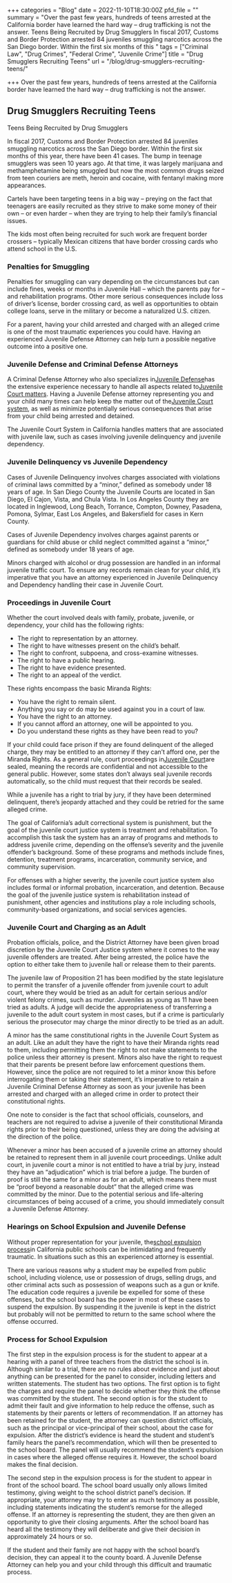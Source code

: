 +++
categories = "Blog"
date = 2022-11-10T18:30:00Z
pfd_file = ""
summary = "Over the past few years, hundreds of teens arrested at the California border have learned the hard way – drug trafficking is not the answer. Teens Being Recruited by Drug Smugglers In fiscal 2017, Customs and Border Protection arrested 84 juveniles smuggling narcotics across the San Diego border. Within the first six months of this "
tags = ["Criminal Law", "Drug Crimes", "Federal Crime", "Juvenile Crime"]
title = "Drug Smugglers Recruiting Teens"
url = "/blog/drug-smugglers-recruiting-teens/"

+++
Over the past few years, hundreds of teens arrested at the California border have learned the hard way – drug trafficking is not the answer.

## Drug Smugglers Recruiting Teens

Teens Being Recruited by Drug Smugglers

In fiscal 2017, Customs and Border Protection arrested 84 juveniles smuggling narcotics across the San Diego border. Within the first six months of this year, there have been 41 cases. The bump in teenage smugglers was seen 10 years ago. At that time, it was largely marijuana and methamphetamine being smuggled but now the most common drugs seized from teen couriers are meth, heroin and cocaine, with fentanyl making more appearances.

Cartels have been targeting teens in a big way – preying on the fact that teenagers are easily recruited as they strive to make some money of their own – or even harder – when they are trying to help their family’s financial issues.

The kids most often being recruited for such work are frequent border crossers – typically Mexican citizens that have border crossing cards who attend school in the U.S.

### Penalties for Smuggling

Penalties for smuggling can vary depending on the circumstances but can include fines, weeks or months in Juvenile Hall – which the parents pay for – and rehabilitation programs. Other more serious consequences include loss of driver’s license, border crossing card, as well as opportunities to obtain college loans, serve in the military or become a naturalized U.S. citizen.

For a parent, having your child arrested and charged with an alleged crime is one of the most traumatic experiences you could have. Having an experienced Juvenile Defense Attorney can help turn a possible negative outcome into a positive one.

### Juvenile Defense and Criminal Defense Attorneys

A Criminal Defense Attorney who also specializes in[Juvenile Defense](https://www.sevenslegal.com/)has the extensive experience necessary to handle all aspects related to[Juvenile Court matters](https://www.sevenslegal.com/). Having a Juvenile Defense attorney representing you and your child many times can help keep the matter out of the[Juvenile Court system](https://www.sevenslegal.com/), as well as minimize potentially serious consequences that arise from your child being arrested and detained.

The Juvenile Court System in California handles matters that are associated with juvenile law, such as cases involving juvenile delinquency and juvenile dependency.

### Juvenile Delinquency vs Juvenile Dependency

Cases of Juvenile Delinquency involves charges associated with violations of criminal laws committed by a “minor,” defined as somebody under 18 years of age. In San Diego County the Juvenile Courts are located in San Diego, El Cajon, Vista, and Chula Vista. In Los Angeles County they are located in Inglewood, Long Beach, Torrance, Compton, Downey, Pasadena, Pomona, Sylmar, East Los Angeles, and Bakersfield for cases in Kern County.

Cases of Juvenile Dependency involves charges against parents or guardians for child abuse or child neglect committed against a “minor,” defined as somebody under 18 years of age.

Minors charged with alcohol or drug possession are handled in an informal juvenile traffic court. To ensure any records remain clean for your child, it’s imperative that you have an attorney experienced in Juvenile Delinquency and Dependency handling their case in Juvenile Court.

### Proceedings in Juvenile Court

Whether the court involved deals with family, probate, juvenile, or dependency, your child has the following rights:

* The right to representation by an attorney.
* The right to have witnesses present on the child’s behalf.
* The right to confront, subpoena, and cross-examine witnesses.
* The right to have a public hearing.
* The right to have evidence presented.
* The right to an appeal of the verdict.

These rights encompass the basic Miranda Rights:

* You have the right to remain silent.
* Anything you say or do may be used against you in a court of law.
* You have the right to an attorney.
* If you cannot afford an attorney, one will be appointed to you.
* Do you understand these rights as they have been read to you?

If your child could face prison if they are found delinquent of the alleged charge, they may be entitled to an attorney if they can’t afford one, per the Miranda Rights. As a general rule, court proceedings in[Juvenile Court](https://www.sevenslegal.com/)are sealed, meaning the records are confidential and not accessible to the general public. However, some states don’t always seal juvenile records automatically, so the child must request that their records be sealed.

While a juvenile has a right to trial by jury, if they have been determined delinquent, there’s jeopardy attached and they could be retried for the same alleged crime.

The goal of California’s adult correctional system is punishment, but the goal of the juvenile court justice system is treatment and rehabilitation. To accomplish this task the system has an array of programs and methods to address juvenile crime, depending on the offense’s severity and the juvenile offender’s background. Some of these programs and methods include fines, detention, treatment programs, incarceration, community service, and community supervision.

For offenses with a higher severity, the juvenile court justice system also includes formal or informal probation, incarceration, and detention. Because the goal of the juvenile justice system is rehabilitation instead of punishment, other agencies and institutions play a role including schools, community-based organizations, and social services agencies.

### Juvenile Court and Charging as an Adult

Probation officials, police, and the District Attorney have been given broad discretion by the Juvenile Court Justice system where it comes to the way juvenile offenders are treated. After being arrested, the police have the option to either take them to juvenile hall or release them to their parents.

The juvenile law of Proposition 21 has been modified by the state legislature to permit the transfer of a juvenile offender from juvenile court to adult court, where they would be tried as an adult for certain serious and/or violent felony crimes, such as murder. Juveniles as young as 11 have been tried as adults. A judge will decide the appropriateness of transferring a juvenile to the adult court system in most cases, but if a crime is particularly serious the prosecutor may charge the minor directly to be tried as an adult.

A minor has the same constitutional rights in the Juvenile Court System as an adult. Like an adult they have the right to have their Miranda rights read to them, including permitting them the right to not make statements to the police unless their attorney is present. Minors also have the right to request that their parents be present before law enforcement questions them. However, since the police are not required to let a minor know this before interrogating them or taking their statement, it’s imperative to retain a Juvenile Criminal Defense Attorney as soon as your juvenile has been arrested and charged with an alleged crime in order to protect their constitutional rights.

One note to consider is the fact that school officials, counselors, and teachers are not required to advise a juvenile of their constitutional Miranda rights prior to their being questioned, unless they are doing the advising at the direction of the police.

Whenever a minor has been accused of a juvenile crime an attorney should be retained to represent them in all juvenile court proceedings. Unlike adult court, in juvenile court a minor is not entitled to have a trial by jury, instead they have an “adjudication” which is trial before a judge. The burden of proof is still the same for a minor as for an adult, which means there must be “proof beyond a reasonable doubt” that the alleged crime was committed by the minor. Due to the potential serious and life-altering circumstances of being accused of a crime, you should immediately consult a Juvenile Defense Attorney.

### Hearings on School Expulsion and Juvenile Defense

Without proper representation for your juvenile, the[school expulsion process](https://www.sevenslegal.com/)in California public schools can be intimidating and frequently traumatic. In situations such as this an experienced attorney is essential.

There are various reasons why a student may be expelled from public school, including violence, use or possession of drugs, selling drugs, and other criminal acts such as possession of weapons such as a gun or knife. The education code requires a juvenile be expelled for some of these offenses, but the school board has the power in most of these cases to suspend the expulsion. By suspending it the juvenile is kept in the district but probably will not be permitted to return to the same school where the offense occurred.

### Process for School Expulsion

The first step in the expulsion process is for the student to appear at a hearing with a panel of three teachers from the district the school is in. Although similar to a trial, there are no rules about evidence and just about anything can be presented for the panel to consider, including letters and written statements. The student has two options. The first option is to fight the charges and require the panel to decide whether they think the offense was committed by the student. The second option is for the student to admit their fault and give information to help reduce the offense, such as statements by their parents or letters of recommendation. If an attorney has been retained for the student, the attorney can question district officials, such as the principal or vice-principal of their school, about the case for expulsion. After the district’s evidence is heard the student and student’s family hears the panel’s recommendation, which will then be presented to the school board. The panel will usually recommend the student’s expulsion in cases where the alleged offense requires it. However, the school board makes the final decision.

The second step in the expulsion process is for the student to appear in front of the school board. The school board usually only allows limited testimony, giving weight to the school district panel’s decision. If appropriate, your attorney may try to enter as much testimony as possible, including statements indicating the student’s remorse for the alleged offense. If an attorney is representing the student, they are then given an opportunity to give their closing arguments. After the school board has heard all the testimony they will deliberate and give their decision in approximately 24 hours or so.

If the student and their family are not happy with the school board’s decision, they can appeal it to the county board. A Juvenile Defense Attorney can help you and your child through this difficult and traumatic process.